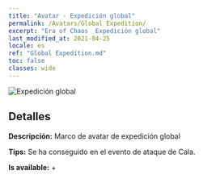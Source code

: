 ```yaml
---
title: "Avatar - Expedición global"
permalink: /Avatars/Global Expedition/
excerpt: "Era of Chaos  Expedición global"
last_modified_at: 2021-04-25
locale: es
ref: "Global Expedition.md"
toc: false
classes: wide
---
```

 ![Expedición global](/images/a/avatarFrame_201.png)

## Detalles

 **Descripción:** Marco de avatar de expedición global 

 **Tips:** Se ha conseguido en el evento de ataque de Cala. 

 **Is available:**  + 

